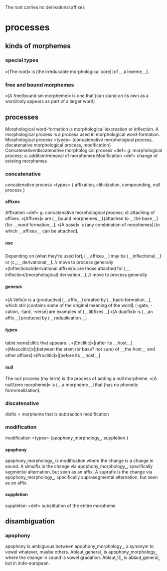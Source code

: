 The root carries no derivational affixes


# processes 

## kinds of morphemes

### special types

»⟮The root⟯« is ⟮the irreducable morphological core⟯ ⟮of ＿a lexeme＿⟯.

### free and bound morphemes

»⟮A free/bound sm morpheme⟯« is one that ⟮can stand on its own as a word/only appears as part of a larger word⟯.

## processes

Morphological word-formation is morphological lexcreation or inflection.
A morphological process is a process used in morphological word-formation.
Morphological process =types= {concatenative morphological process, discatenative morphological process, modification}
Concatenative/discatenative morphological process =def= g: morphological process; a: addition/removal of morphemes
Modification =def= change of existing morphemes

### concatenative

concatenative process =types= {
  affixation,
  cliticization,
  compounding,
  null process
}

#### affixes

Affixation =def= g: concatenative morphological process; d: attaching of affixes.
»⟮Affixes⟯« are ⟮＿bound morphemes＿⟯ ⟮attached to ＿the base＿⟯ ⟮for ＿word formation＿⟯.
»⟮A base⟯« is ⟮any combination of morphemes⟯ ⟮to which ＿affixes＿ can be attached⟯.

##### use

Depending on ⟮what they're used for⟯, ⟮＿affixes＿⟯ may be ⟮＿inflectional＿⟯ or ⟮c_;＿derivational＿⟯. // move to process generally
»⟮Inflectional/derivational affixes⟯« are those attached for ⟮＿inflection/(morphological) derivation＿⟯. // move to process generally

##### genesis

»⟮A libfix⟯« is a ⟮productive⟯ ⟮＿affix＿⟯ created by ⟮＿back-formation＿⟯, which still ⟮contains some of the original meaning of the word⟯.
⟮-gate, -cation, -tard, -verse⟯ are examples of ⟮＿libfixes＿⟯
»⟮A duplfix⟯« is ⟮＿an affix＿⟯ produced by ⟮＿reduplication＿⟯.

##### types

table:name|clitic that appears...
»⟮Enclitic⟯«|⟮after its ＿host＿⟯
»⟮Mesoclitic⟯«|⟮between the stem (or base? not sure) of ＿the host＿ and other affixes⟯
»⟮Proclitic⟯«|⟮before its ＿host＿⟯

#### null 

The null process (my term) is the process of adding a null morpheme.
»⟮A null/zero morpheme⟯« is ⟮＿a morpheme＿⟯ that ⟮has no phonetic form/realization⟯.

### discatenative

disfix = morpheme that is subtraction modification


### modification

modification =types= {apophony⎵morphology⎵, suppletion }

#### apophony

apophony⎵morphology⎵ is modification where the change is a change in sound.
A simulfix is the change via apophony⎵morphology⎵, specifically segmental alternation, but seen as an affix.
A suprafix is the change via apophony⎵morphology⎵, specifically suprasegmental alternation, but seen as an affix.

#### suppletion

suppletion =def= substitution of the entire morpheme

## disambiguation

### apophony

apophony is ambiguous between apophony⎵morphology⎵, a synonym to vowel whatever, maybe others.
Ablaut⎵general⎵ is apophony⎵morphology⎵ where the change in sound is vowel gradation.
Ablaut⎵IE⎵ is ablaut⎵general⎵ but in indo-european.